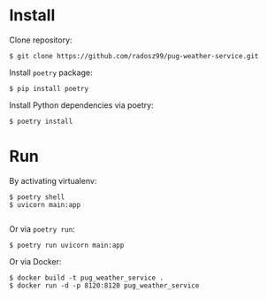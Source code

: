 # Install
Clone repository:

```
$ git clone https://github.com/radosz99/pug-weather-service.git
```

Install `poetry` package:
```
$ pip install poetry
```
Install Python dependencies via poetry:
```
$ poetry install
```


# Run

By activating virtualenv:
```
$ poetry shell
$ uvicorn main:app
 
```

Or via `poetry run`:
```
$ poetry run uvicorn main:app
```
Or via Docker:
```
$ docker build -t pug_weather_service .
$ docker run -d -p 8120:8120 pug_weather_service
```
